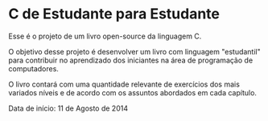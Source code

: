 C de Estudante para Estudante
================

Esse é o projeto de um livro open-source da linguagem C. 

O objetivo desse projeto é desenvolver um livro com linguagem "estudantil" para contribuir no aprendizado dos iniciantes
na área de programação de computadores.

O livro contará com uma quantidade relevante de exercícios dos mais variados níveis e de acordo com os assuntos abordados em cada capítulo. 

Data de início: 11 de Agosto de 2014
